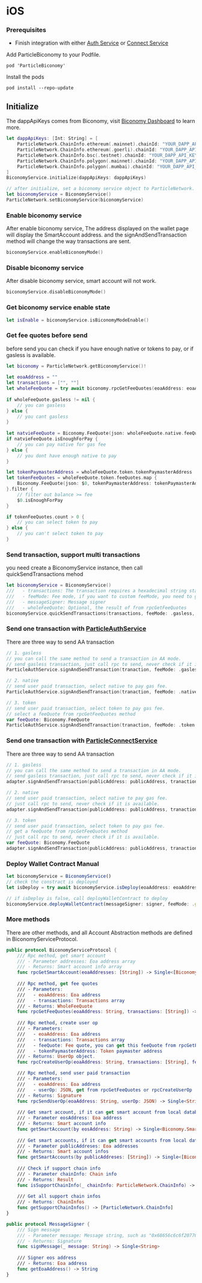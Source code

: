 # iOS

### Prerequisites <a href="#prerequisites" id="prerequisites"></a>

* Finish integration with either [Auth Service](../auth-service/sdks/ios.md) or [Connect Service](../connect-service/sdks/ios.md)

Add ParticleBiconomy to your Podfile.

```
pod 'ParticleBiconomy'
```

Install the pods

```
pod install --repo-update
```

## Initialize

The dappApiKeys comes from Biconomy, visit [Biconomy Dashboard](https://dashboard.biconomy.io/) to learn more.

```swift
let dappApiKeys: [Int: String] = [
    ParticleNetwork.ChainInfo.ethereum(.mainnet).chainId: "YOUR_DAPP_API_KEY",
    ParticleNetwork.ChainInfo.ethereum(.goerli).chainId: "YOUR_DAPP_API_KEY",
    ParticleNetwork.ChainInfo.bsc(.testnet).chainId: "YOUR_DAPP_API_KEY",
    ParticleNetwork.ChainInfo.polygon(.mainnet).chainId: "YOUR_DAPP_API_KEY",
    ParticleNetwork.ChainInfo.polygon(.mumbai).chainId: "YOUR_DAPP_API_KEY"
]
BiconomyService.initialize(dappApiKeys: dappApiKeys)

// after initialize, set a biconomy service object to ParticleNetwork.
let biconomyService = BiconomyService()
ParticleNetwork.setBiconomyService(biconomyService)
```

### Enable biconomy service

After enable biconomy service, The address displayed on the wallet page will display the SmartAccount address. and the signAndSendTransaction method will change the way transactions are sent.

```swift
biconomyService.enableBiconomyMode()
```

### Disable biconomy service

After disable biconomy service, smart account will not work.

```swift
biconomyService.disableBiconomyMode()
```

### Get biconomy service enable state

```swift
let isEnable = biconomyService.isBiconomyModeEnable()
```

### Get fee quotes before send

before send you can check if you have enough native or tokens to pay, or if gasless is available.

```swift
let biconomy = ParticleNetwork.getBiconomyService()!
        
let eoaAddress = ""
let transactions = ["", ""]
let wholeFeeQuote = try await biconomy.rpcGetFeeQuotes(eoaAddress: eoaAddress, transactions: transactions).value
    
if wholeFeeQuote.gasless != nil {
    // you can gasless
} else {
    // you cant gasless
}
    
let natvieFeeQuote = Biconomy.FeeQuote(json: wholeFeeQuote.native.feeQuote, tokenPaymasterAddress: "")
if natvieFeeQuote.isEnoughForPay {
    // you can pay native for gas fee
} else {
    // you dont have enough native to pay
}

let tokenPaymasterAddress = wholeFeeQuote.token.tokenPaymasterAddress
let tokenFeeQuotes = wholeFeeQuote.token.feeQuotes.map {
    Biconomy.FeeQuote(json: $0, tokenPaymasterAddress: tokenPaymasterAddress)
}.filter {
    // filter out balance >= fee
    $0.isEnoughForPay
}

if tokenFeeQuotes.count > 0 {
    // you can select token to pay
} else {
    // you can't select token to pay
}
```

### Send transaction, support multi transactions&#x20;

you need create a BiconomyService instance, then call quickSendTransactions mehod&#x20;

```swift
let biconomyService = BiconomyService()
///   - transactions: The transaction requires a hexadecimal string starting with "0x".
///   - feeMode: Fee mode, if you want to custom feeMode, you need to get a feeQuote from rpcGetFeeQuotes method
///   - messageSigner: Message signer
///   - wholeFeeQuote: Optional, the result of from rpcGetFeeQuotes
biconomyService.quickSendTransactions(transactions, feeMode: .gasless, messageSigner: messageSigner, wholeFeeQuote: wholeFeeQuote)
```

### Send one transaction with [ParticleAuthService](../auth-service/sdks/ios.md)

There are three way to send AA transaction

```swift
// 1. gasless
// you can call the same method to send a transaction in AA mode.
// send gasless transaction, just call rpc to send, never check if it is available.
ParticleAuthService.signAndSendTransaction(tranaction, feeMode: .gasless)

// 2. native
// send user paid transaction, select native to pay gas fee.
ParticleAuthService.signAndSendTransaction(tranaction, feeMode: .native)

// 3. token
// send user paid transaction, select token to pay gas fee.
// select a feeQuote from rpcGetFeeQuotes method
var feeQuote: Biconomy.FeeQuote
ParticleAuthService.signAndSendTransaction(tranaction, feeMode: .token(feeQuote))
```

### Send one transaction with [ParticleConnectService](../connect-service/sdks/ios.md)

There are three way to send AA transaction

```swift
// 1. gasless
// you can call the same method to send a transaction in AA mode.
// send gasless transaction, just call rpc to send, never check if it is available.
adapter.signAndSendTransaction(publicAddress: publicAddress, tranaction, feeMode: .gasless)

// 2. native
// send user paid transaction, select native to pay gas fee.
// just call rpc to send, never check if it is available.
adapter.signAndSendTransaction(publicAddress: publicAddress, tranaction, feeMode: .native)

// 3. token
// send user paid transaction, select token to pay gas fee.
// get a feeQuote from rpcGetFeeQuotes method
// just call rpc to send, never check if it is available.
var feeQuote: Biconomy.FeeQuote
adapter.signAndSendTransaction(publicAddress: publicAddress, tranaction, feeMode: .token(feeQuote))
```

### Deploy Wallet Contract Manual

```typescript
let biconomyService = BiconomyService()
// check the constract is deployed
let isDeploy = try await biconomyService.isDeploy(eoaAddress: eoaAddress).value

// if isDeploy is false, call deployWalletContract to deploy
biconomyService.deployWalletContract(messageSigner: signer, feeMode: .gasless)
```

### More methods

There are other methods, and all Account Abstraction methods are defined in  BiconomyServiceProtocol.

```swift
public protocol BiconomyServiceProtocol {
    /// Rpc method, get smart account
    /// - Parameter addresses: Eoa address array
    /// - Returns: Smart account info array
    func rpcGetSmartAccount(eoaAddresses: [String]) -> Single<[Biconomy.SmartAccountInfo]>
    
    /// Rpc method, get fee quotes
    /// - Parameters:
    ///   - eoaAddress: Eoa address
    ///   - transactions: Transactions array
    /// - Returns: WholeFeeQuote
    func rpcGetFeeQuotes(eoaAddress: String, transactions: [String]) -> Single<Biconomy.WholeFeeQuote>
    
    /// Rpc method, create user op
    /// - Parameters:
    ///   - eoaAddress: Eoa address
    ///   - transactions: Transactions array
    ///   - feeQuote: Fee quote, you can get this feeQuote from rpcGetFeeQuotes method.
    ///   - tokenPaymasterAddress: Token paymaster address
    /// - Returns: UserOp object.
    func rpcCreateUserOp(eoaAddress: String, transactions: [String], feeQuote: Biconomy.FeeQuote, tokenPaymasterAddress: String) -> Single<Biconomy.UserOp>

    /// Rpc method, send user paid transaction
    /// - Parameters:
    ///   - eoaAddress: Eoa address
    ///   - userOp: JSON, get from rpcGetFeeQuotes or rpcCreateUserOp
    /// - Returns: Signature
    func rpcSendUserOp(eoaAddress: String, userOp: JSON) -> Single<String>
    
    /// Get smart account, if it can get smart account from local database, should return it directly, otherwise get it from rpc.
    /// - Parameter eosAddress: Eoa address
    /// - Returns: Smart account info
    func getSmartAccount(by eosAddress: String) -> Single<Biconomy.SmartAccountInfo>
    
    /// Get smart accounts, if it can get smart accounts from local database, should return them directly, otherwise get them from rpc.
    /// - Parameter publicAddreses: Eoa addresses
    /// - Returns: Smart account infos
    func getSmartAccounts(by publicAddreses: [String]) -> Single<[Biconomy.SmartAccountInfo]>
    
    /// Check if support chain info
    /// - Parameter chainInfo: Chain info
    /// - Returns: Result
    func isSupportChainInfo(_ chainInfo: ParticleNetwork.ChainInfo) -> Bool
    
    /// Get all support chain infos
    /// - Returns: ChainInfos
    func getSupportChainInfos() -> [ParticleNetwork.ChainInfo]
}

public protocol MessageSigner {
    /// Sign message
    /// - Parameter message: Message string, such as "0x68656c6c6f20776f726c64"
    /// - Returns: Signature
    func signMessage(_ message: String) -> Single<String>
    
    /// Signer eos address
    /// - Returns: Eoa address
    func getEoaAddress() -> String
}
```

